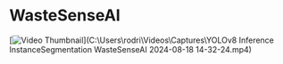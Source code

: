 # WasteSenseAI

[![Video Thumbnail](thumbnail.jpg)](C:\Users\rodri\Videos\Captures\YOLOv8 Inference InstanceSegmentation WasteSenseAI 2024-08-18 14-32-24.mp4) 

